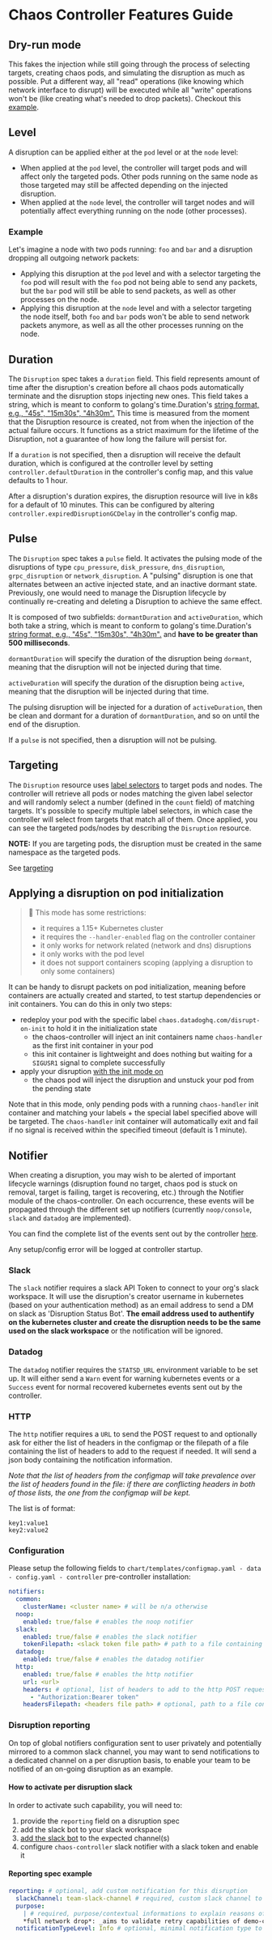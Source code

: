 # Chaos Controller Features Guide

## Dry-run mode

This fakes the injection while still going through the process of selecting targets, creating chaos pods, and simulating the disruption as much as possible. Put a different way, all "read" operations (like knowing which network interface to disrupt) will be executed while all "write" operations won't be (like creating what's needed to drop packets). Checkout this [example](../examples/dry_run.yaml).

## Level

A disruption can be applied either at the `pod` level or at the `node` level:

- When applied at the `pod` level, the controller will target pods and will affect only the targeted pods. Other pods running on the same node as those targeted may still be affected depending on the injected disruption.
- When applied at the `node` level, the controller will target nodes and will potentially affect everything running on the node (other processes).

### Example

Let's imagine a node with two pods running: `foo` and `bar` and a disruption dropping all outgoing network packets:

- Applying this disruption at the `pod` level and with a selector targeting the `foo` pod will result with the `foo` pod not being able to send any packets, but the `bar` pod will still be able to send packets, as well as other processes on the node.
- Applying this disruption at the `node` level and with a selector targeting the node itself, both `foo` and `bar` pods won't be able to send network packets anymore, as well as all the other processes running on the node.

## Duration

The `Disruption` spec takes a `duration` field. This field represents amount of time after the disruption's creation before
all chaos pods automatically terminate and the disruption stops injecting new ones. This field takes a string, which is meant to conform to
golang's time.Duration's [string format, e.g., "45s", "15m30s", "4h30m".](https://pkg.go.dev/time#ParseDuration) This time is measured from the moment
that the Disruption resource is created, not from when the injection of the actual failure occurs. It functions as a strict maximum for the lifetime of the Disruption, not a guarantee of how long the failure will persist for.

If a `duration` is not specified, then a disruption will receive the default duration, which is configured at the controller level by setting
`controller.defaultDuration` in the controller's config map, and this value defaults to 1 hour.

After a disruption's duration expires, the disruption resource will live in k8s for a default of 10 minutes. This can be configured by altering
`controller.expiredDisruptionGCDelay` in the controller's config map.

## Pulse

The `Disruption` spec takes a `pulse` field. It activates the pulsing mode of the disruptions of type `cpu_pressure`, `disk_pressure`, `dns_disruption`, `grpc_disruption` or `network_disruption`. A "pulsing" disruption is one that alternates between an active injected state, and an inactive dormant state. Previously, one would need to manage the Disruption lifecycle by continually re-creating and deleting a Disruption to achieve the same effect.

It is composed of two subfields: `dormantDuration` and `activeDuration`, which both take a string, which is meant to conform to
golang's time.Duration's [string format, e.g., "45s", "15m30s", "4h30m".](https://pkg.go.dev/time#ParseDuration) and **have to be greater than 500 milliseconds**.

`dormantDuration` will specify the duration of the disruption being `dormant`, meaning that the disruption will not be injected during that time.

`activeDuration` will specify the duration of the disruption being `active`, meaning that the disruption will be injected during that time.

The pulsing disruption will be injected for a duration of `activeDuration`, then be clean and dormant for a duration of `dormantDuration`, and so on until the end of the disruption.

If a `pulse` is not specified, then a disruption will not be pulsing.

## Targeting

The `Disruption` resource uses [label selectors](https://kubernetes.io/docs/concepts/overview/working-with-objects/labels/) to target pods and nodes. The controller will retrieve all pods or nodes matching the given label selector and will randomly select a number (defined in the `count` field) of matching targets. It's possible to specify multiple label selectors, in which case the controller will select from targets that match all of them. Once applied, you can see the targeted pods/nodes by describing the `Disruption` resource.

**NOTE:** If you are targeting pods, the disruption must be created in the same namespace as the targeted pods.

See [targeting](./targeting.md)

## Applying a disruption on pod initialization

> :memo: This mode has some restrictions:
>
> - it requires a 1.15+ Kubernetes cluster
> - it requires the `--handler-enabled` flag on the controller container
> - it only works for network related (network and dns) disruptions
> - it only works with the pod level
> - it does not support containers scoping (applying a disruption to only some containers)

It can be handy to disrupt packets on pod initialization, meaning before containers are actually created and started, to test startup dependencies or init containers. You can do this in only two steps:

- redeploy your pod with the specific label `chaos.datadoghq.com/disrupt-on-init` to hold it in the initialization state
  - the chaos-controller will inject an init containers name `chaos-handler` as the first init container in your pod
  - this init container is lightweight and does nothing but waiting for a `SIGUSR1` signal to complete successfully
- apply your disruption [with the init mode on](../examples/on_init.yaml)
  - the chaos pod will inject the disruption and unstuck your pod from the pending state

Note that in this mode, only pending pods with a running `chaos-handler` init container and matching your labels + the special label specified above will be targeted. The `chaos-handler` init container will automatically exit and fail if no signal is received within the specified timeout (default is 1 minute).

## Notifier

When creating a disruption, you may wish to be alerted of important lifecycle warnings (disruption found no target, chaos pod is stuck on removal, target is failing, target is recovering, etc.) through the Notifier module of the chaos-controller. On each occurrence, these events will be propagated through the different set up notifiers (currently `noop/console`, `slack` and `datadog` are implemented).

You can find the complete list of the events sent out by the controller [here](/api/v1beta1/events.go#L24).

Any setup/config error will be logged at controller startup.

### Slack

The `slack` notifier requires a slack API Token to connect to your org's slack workspace. It will use the disruption's creator username in kubernetes (based on your authentication method) as an email address to send a DM on slack as 'Disruption Status Bot'. **The email address used to authentify on the kubernetes cluster and create the disruption needs to be the same used on the slack workspace** or the notification will be ignored.

### Datadog

The `datadog` notifier requires the `STATSD_URL` environment variable to be set up. It will either send a `Warn` event for warning kubernetes events or a `Success` event for normal recovered kubernetes events sent out by the controller.

### HTTP

The `http` notifier requires a `URL` to send the POST request to and optionally ask for either the list of headers in the configmap or the filepath of a file containing the list of headers to add to the request if needed. It will send a json body containing the notification information.

_Note that the list of headers from the configmap will take prevalence over the list of headers found in the file: if there are conflicting headers in both of those lists, the one from the configmap will be kept._

The list is of format:

```
key1:value1
key2:value2
```

### Configuration

Please setup the following fields to `chart/templates/configmap.yaml - data - config.yaml - controller` pre-controller installation:

```yaml
notifiers:
  common:
  	clusterName: <cluster name> # will be n/a otherwise
  noop:
  	enabled: true/false # enables the noop notifier
  slack:
  	enabled: true/false # enables the slack notifier
  	tokenFilepath: <slack token file path> # path to a file containing an API token for your slack workspace
  datadog:
    enabled: true/false # enables the datadog notifier
  http:
    enabled: true/false # enables the http notifier
    url: <url>
    headers: # optional, list of headers to add to the http POST request we send
      - "Authorization:Bearer token"
    headersFilepath: <headers file path> # optional, path to a file containing the list of headers to add to the http POST request we send for the http notifier

```

### Disruption reporting

On top of global notifiers configuration sent to user privately and potentially mirrored to a common slack channel, you may want to send notifications to a dedicated channel on a per disruption basis, to enable your team to be notified of an on-going disruption as an example.

#### How to activate per disruption slack

In order to activate such capability, you will need to:

1. provide the `reporting` field on a disruption spec
2. add the slack bot to your slack workspace
3. [add the slack bot](https://slack.com/help/articles/201980108-Add-people-to-a-channel) to the expected channel(s)
4. configure `chaos-controller` slack notifier with a slack token and enable it

#### Reporting spec example

```yaml
reporting: # optional, add custom notification for this disruption
  slackChannel: team-slack-channel # required, custom slack channel to send notifications to (can be a name or slack channel ID)
  purpose:
    | # required, purpose/contextual informations to explain reasons of the disruption launch, can contain markdown formatting
    *full network drop*: _aims to validate retry capabilities of demo-curl_. Contact #team-test for more informations.
  notificationTypeLevel: Info # optional, minimal notification type to be notified, default is Success, available options are Info, Success, Warning, Error
```
